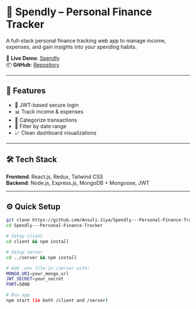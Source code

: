 # 💸 Spendly – Personal Finance Tracker

A full-stack personal finance tracking web app to manage income, expenses, and gain insights into your spending habits.

🔗 **Live Demo**: [Spendly](https://polite-paletas-d937ce.netlify.app/)  
📦 **GitHub**: [Repository](https://github.com/Ansuli-Jiya/Spendly---Personal-Finance-Tracker)

---

## 🚀 Features
- 🔐 JWT-based secure login
- 📊 Track income & expenses
- 📂 Categorize transactions
- 📅 Filter by date range
- 📈 Clean dashboard visualizations

---

## 🛠 Tech Stack

**Frontend**: React.js, Redux, Tailwind CSS  
**Backend**: Node.js, Express.js, MongoDB + Mongoose, JWT

---

## ⚙️ Quick Setup

```bash
git clone https://github.com/Ansuli-Jiya/Spendly---Personal-Finance-Tracker.git
cd Spendly---Personal-Finance-Tracker

# Setup client
cd client && npm install

# Setup server
cd ../server && npm install

# Add .env file in /server with:
MONGO_URI=your_mongo_url
JWT_SECRET=your_secret
PORT=5000

# Run app
npm start (in both /client and /server)

